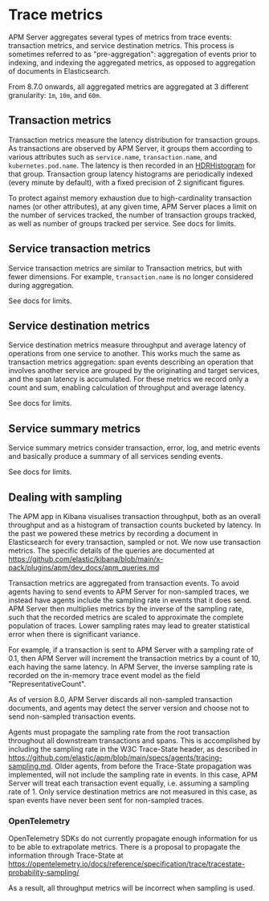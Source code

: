 # Trace metrics

APM Server aggregates several types of metrics from trace events: transaction
metrics, and service destination metrics. This process is sometimes referred
to as "pre-aggregation": aggregation of events prior to indexing, and indexing
the aggregated metrics, as opposed to aggregation of documents in Elasticsearch.

From 8.7.0 onwards, all aggregated metrics are aggregated at 3
different granularity: `1m`, `10m`, and `60m`.

## Transaction metrics

Transaction metrics measure the latency distribution for transaction groups.
As transactions are observed by APM Server, it groups them according to various
attributes such as `service.name`, `transaction.name`, and `kubernetes.pod.name`.
The latency is then recorded in an [HDRHistogram](http://hdrhistogram.org/) for
that group. Transaction group latency histograms are periodically indexed (every
minute by default), with a fixed precision of 2 significant figures.

To protect against memory exhaustion due to high-cardinality transaction names
(or other attributes), at any given time, APM Server places a limit on the number
of services tracked, the number of transaction groups tracked, as well as number
of groups tracked per service. See docs for limits.

## Service transaction metrics

Service transaction metrics are similar to Transaction metrics, but with fewer
dimensions. For example, `transaction.name` is no longer considered during aggregation.

See docs for limits.

## Service destination metrics

Service destination metrics measure throughput and average latency of operations
from one service to another. This works much the same as transaction metrics
aggregation: span events describing an operation that involves another service
are grouped by the originating and target services, and the span latency is
accumulated. For these metrics we record only a count and sum, enabling calculation
of throughput and average latency.

See docs for limits.

## Service summary metrics

Service summary metrics consider transaction, error, log, and metric events and
basically produce a summary of all services sending events.

See docs for limits.

## Dealing with sampling

The APM app in Kibana visualises transaction throughput, both as an overall
throughput and as a histogram of transaction counts bucketed by latency. In the
past we powered these metrics by recording a document in Elasticsearch for every
transaction, sampled or not. We now use transaction metrics. The specific details
of the queries are documented at
https://github.com/elastic/kibana/blob/main/x-pack/plugins/apm/dev_docs/apm_queries.md

Transaction metrics are aggregated from transaction events. To avoid agents
having to send events to APM Server for non-sampled traces, we instead have
agents include the sampling rate in events that it does send. APM Server then
multiplies metrics by the inverse of the sampling rate, such that the recorded
metrics are scaled to approximate the complete population of traces. Lower
sampling rates may lead to greater statistical error when there is significant
variance.

For example, if a transaction is sent to APM Server with a sampling rate of 0.1,
then APM Server will increment the transaction metrics by a count of 10, each
having the same latency. In APM Server, the inverse sampling rate is recorded
on the in-memory trace event model as the field "RepresentativeCount".

As of version 8.0, APM Server discards all non-sampled transaction documents,
and agents may detect the server version and choose not to send non-sampled
transaction events.

Agents must propagate the sampling rate from the root transaction throughout
all downstream transactions and spans. This is accomplished by including the
sampling rate in the W3C Trace-State header, as described in
https://github.com/elastic/apm/blob/main/specs/agents/tracing-sampling.md.
Older agents, from before the Trace-State propagation was implemented, will
not include the sampling rate in events. In this case, APM Server will treat
each transaction event equally, i.e. assuming a sampling rate of 1. Only
service destination metrics are not measured in this case, as span events have
never been sent for non-sampled traces.

### OpenTelemetry

OpenTelemetry SDKs do not currently propagate enough information for us to be
able to extrapolate metrics. There is a proposal to propagate the information
through Trace-State at
https://opentelemetry.io/docs/reference/specification/trace/tracestate-probability-sampling/

As a result, all throughput metrics will be incorrect when sampling is used.
